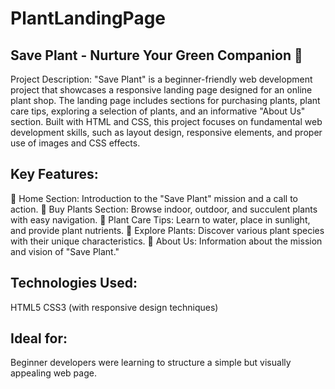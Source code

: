 # PlantLandingPage

## Save Plant - Nurture Your Green Companion 🌱
Project Description: "Save Plant" is a beginner-friendly web development project that showcases a responsive landing page designed for an online plant shop. The landing page includes sections for purchasing plants, plant care tips, exploring a selection of plants, and an informative "About Us" section. Built with HTML and CSS, this project focuses on fundamental web development skills, such as layout design, responsive elements, and proper use of images and CSS effects.

## Key Features:
🌿 Home Section: Introduction to the "Save Plant" mission and a call to action.
🌿 Buy Plants Section: Browse indoor, outdoor, and succulent plants with easy navigation.
🌿 Plant Care Tips: Learn to water, place in sunlight, and provide plant nutrients.
🌿 Explore Plants: Discover various plant species with their unique characteristics.
🌿 About Us: Information about the mission and vision of "Save Plant."

## Technologies Used:
HTML5
CSS3 (with responsive design techniques)

## Ideal for: 
Beginner developers were learning to structure a simple but visually appealing web page.
